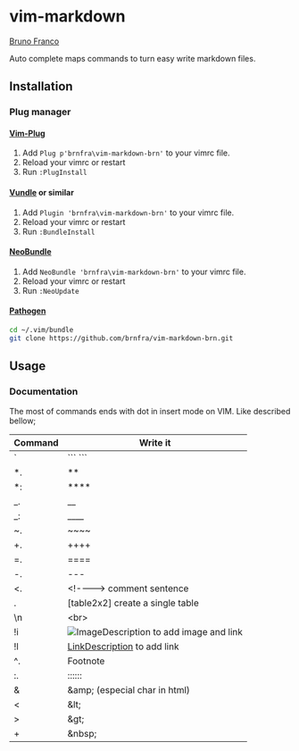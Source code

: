 # vim-markdown
[Bruno Franco](https://github.com/brnfra/vim-markdown-brn)

Auto complete maps commands to turn easy write markdown files.

## Installation

### Plug manager

#### [Vim-Plug](https://github.com/junegunn/vim-plug)

1. Add `Plug p'brnfra\vim-markdown-brn'` to your vimrc file.
2. Reload your vimrc or restart
3. Run `:PlugInstall`

#### [Vundle](https://github.com/VundleVim/Vundle.vim) or similar

1. Add `Plugin 'brnfra\vim-markdown-brn'` to your vimrc file.
2. Reload your vimrc or restart
3. Run `:BundleInstall`

#### [NeoBundle](https://github.com/Shougo/neobundle.vim)

1. Add `NeoBundle 'brnfra\vim-markdown-brn'` to your vimrc file.
2. Reload your vimrc or restart
3. Run `:NeoUpdate`

#### [Pathogen](https://github.com/tpope/vim-pathogen)

```sh
cd ~/.vim/bundle
git clone https://github.com/brnfra/vim-markdown-brn.git
```

## Usage

### Documentation 

The most of commands ends with dot in insert mode on VIM. Like described bellow;
 
| Command | Write it | 
| --- | --- | 
| ` | \``` ``` | 
| *. | ** | 
| *: | **** | 
| _. | __ | 
| _: | ____ | 
| ~. | ~~~~ | 
| +. | ++++ | 
| =. | ==== | 
| -. | --- | 
| <. | \<!----> comment sentence | 
| \. | [table2x2] create a single table | 
| \n | \<br> | 
| !i | ![ImageDescription](link_to_image) to add image and link |
| !l | [LinkDescription](link_address) to add link | 
| ^. | Footnote | 
| :. | :::::: | 
| \& | \&amp; (especial char in html) | 
| \< | \&lt; | 
| \> | \&gt; | 
| \+ | \&nbsp; | 
     


